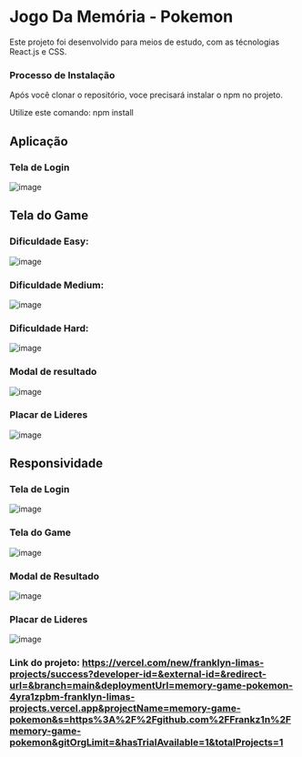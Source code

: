 # Jogo Da Memória - Pokemon

Este projeto foi desenvolvido para meios de estudo, com as técnologias React.js e CSS.

### Processo de Instalação

Após você clonar o repositório, voce precisará instalar o npm no projeto.

Utilize este comando: npm install

## Aplicação

### Tela de Login
![image](https://github.com/vortigo-digital/jogo-da-memoria-pokemon-franklyn/assets/90364021/28b3ecc0-ba2a-47e8-a400-c5894eaf981b)


## Tela do Game

### Dificuldade Easy:
![image](https://github.com/vortigo-digital/jogo-da-memoria-pokemon-franklyn/assets/90364021/54f83c69-a349-4c40-bc40-974af4c96a8e)


### Dificuldade Medium:
![image](https://github.com/vortigo-digital/jogo-da-memoria-pokemon-franklyn/assets/90364021/d50cc9eb-df9a-47ef-91ae-7ab7a429c7cb)

### Dificuldade Hard:
![image](https://github.com/vortigo-digital/jogo-da-memoria-pokemon-franklyn/assets/90364021/29500bb6-cc4c-4327-be8b-8bfd1b64454c)

### Modal de resultado
![image](https://github.com/vortigo-digital/jogo-da-memoria-pokemon-franklyn/assets/90364021/b00a8163-1508-4fe0-ab07-0fd6354bdadf)

### Placar de Lideres
![image](https://github.com/vortigo-digital/jogo-da-memoria-pokemon-franklyn/assets/90364021/2c0646c4-3ab6-43bc-b44b-c7415d351c16)

## Responsividade

### Tela de Login
![image](https://github.com/vortigo-digital/jogo-da-memoria-pokemon-franklyn/assets/90364021/8138120f-d352-4e79-b246-54d5b4b83a72)

### Tela do Game
![image](https://github.com/vortigo-digital/jogo-da-memoria-pokemon-franklyn/assets/90364021/27107a1d-7c37-4155-aa69-717b3d66ab0d)

### Modal de Resultado
![image](https://github.com/vortigo-digital/jogo-da-memoria-pokemon-franklyn/assets/90364021/d8ac813e-1678-4813-93a2-e1c5fccd8bbf)

### Placar de Lideres
![image](https://github.com/vortigo-digital/jogo-da-memoria-pokemon-franklyn/assets/90364021/41d5c495-13b3-49b8-b12e-75b9319cf92a)

### Link do projeto: https://vercel.com/new/franklyn-limas-projects/success?developer-id=&external-id=&redirect-url=&branch=main&deploymentUrl=memory-game-pokemon-4yra1zpbm-franklyn-limas-projects.vercel.app&projectName=memory-game-pokemon&s=https%3A%2F%2Fgithub.com%2FFrankz1n%2Fmemory-game-pokemon&gitOrgLimit=&hasTrialAvailable=1&totalProjects=1

